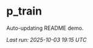 # p_train

Auto-updating README demo.

<!--START_SECTION:status-->
_Last run: 2025-10-03 19:15 UTC_
<!--END_SECTION:status-->



















































































































































































































































































































































































































































































































































































































































































































































































































































































































































































































































